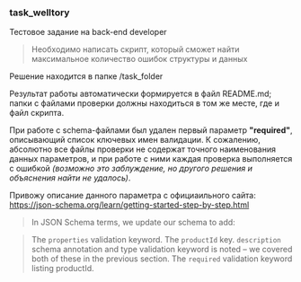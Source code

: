 ### task_welltory

Тестовое задание на back-end developer

> Необходимо написать скрипт, который сможет найти максимальное количество ошибок структуры и данных

Решение находится в папке /task_folder

Результат работы автоматически формируется в файл README.md; папки с файлами проверки должны находиться в том же месте, 
где и файл скрипта. 

При работе с schema-файлами был удален первый параметр **"required"**, описывающий список ключевых
имен валидации. К сожалению, абсолютно все файлы проверки не содержат точного наименования
данных параметров, и при работе с ними каждая проверка выполняется с ошибкой *(возможно это заблуждение,
но другого решения и объяснения найти не удалось)*.

Привожу описание данного параметра с официаильного сайта:
https://json-schema.org/learn/getting-started-step-by-step.html

> In JSON Schema terms, we update our schema to add:

> The ``properties`` validation keyword.
The ``productId`` key.
``description`` schema annotation and type validation keyword is noted – we covered both of these in the previous section.
The ``required`` validation keyword listing productId.

